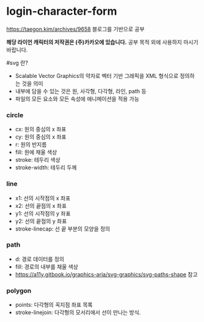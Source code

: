 # login-character-form

https://taegon.kim/archives/9658 블로그를 기반으로 공부

**해당 라이언 캐릭터의 저작권은 (주)카카오에 있습니다.**
공부 목적 외에 사용하지 마시기 바랍니다.

#svg 란?
- Scalable Vector Graphics의 약자로 벡터 기반 그래픽을 XML 형식으로 정의하는 것을 의미
- 내부에 담을 수 있는 것은 원, 사각형, 다각형, 라인, path 등
- 파일의 모든 요소와 모든 속성에 애니메이션을 적용 가능

### circle
- cx: 원의 중심의 x 좌표
- cy: 원의 중심의 x 좌표
- r: 원의 반지름
- fill: 원에 채울 색상
- stroke: 테두리 색상
- stroke-width: 테두리 두께

### line
- x1: 선의 시작점의 x 좌표
- x2: 선의 끝점의 x 좌표
- y1: 선의 시작점의 y 좌표
- y2: 선의 끝점의 y 좌표
- stroke-linecap: 선 끝 부분의 모양을 정의

### path
- d: 경로 데이터를 정의
- fill: 경로의 내부를 채울 색상
- https://a11y.gitbook.io/graphics-aria/svg-graphics/svg-paths-shape 참고

### polygon
- points: 다각형의 꼭지점 좌표 목록
- stroke-linejoin: 다각형의 모서리에서 선이 만나는 방식.